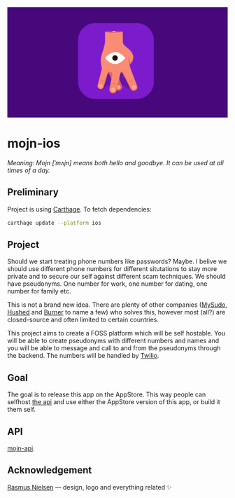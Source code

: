<img src="/docs/logo.png"/>

# mojn-ios 
*Meaning: Mojn [ˈmʌjn] means both hello and goodbye. It can be used at all times of a day.*

## Preliminary
Project is using [Carthage](https://github.com/Carthage/Carthage).
To fetch dependencies:

```sh
carthage update --platform ios
```

## Project
Should we start treating phone numbers like passwords? Maybe. I belive we should use different phone numbers for different situtations to stay more private and to secure our self against different scam techniques. We should have pseudonyms. One number for work, one number for dating, one number for family etc. 

This is not a brand new idea. There are plenty of other companies ([MySudo](https://mysudo.com/), [Hushed](https://hushed.com/) and [Burner](https://www.burnerapp.com/) to name a few) who solves this, however most (all?) are closed-source and often limited to certain countries.

This project aims to create a FOSS platform which will be self hostable. You will be able to create pseudonyms with different numbers and names and you will be able to message and call to and from the pseudonyms through the backend. The numbers will be handled by [Twilio](https://twilio.com/).

## Goal

The goal is to release this app on the AppStore. This way people can selfhost [the api](https://github.com/casperstorm/mojn-api/) and use either the AppStore version of this app, or build it them self.

## API
[mojn-api](https://github.com/casperstorm/mojn-api/).

## Acknowledgement
[Rasmus Nielsen](http://rasmusnielsen.dk/) — design, logo and everything related ✨

